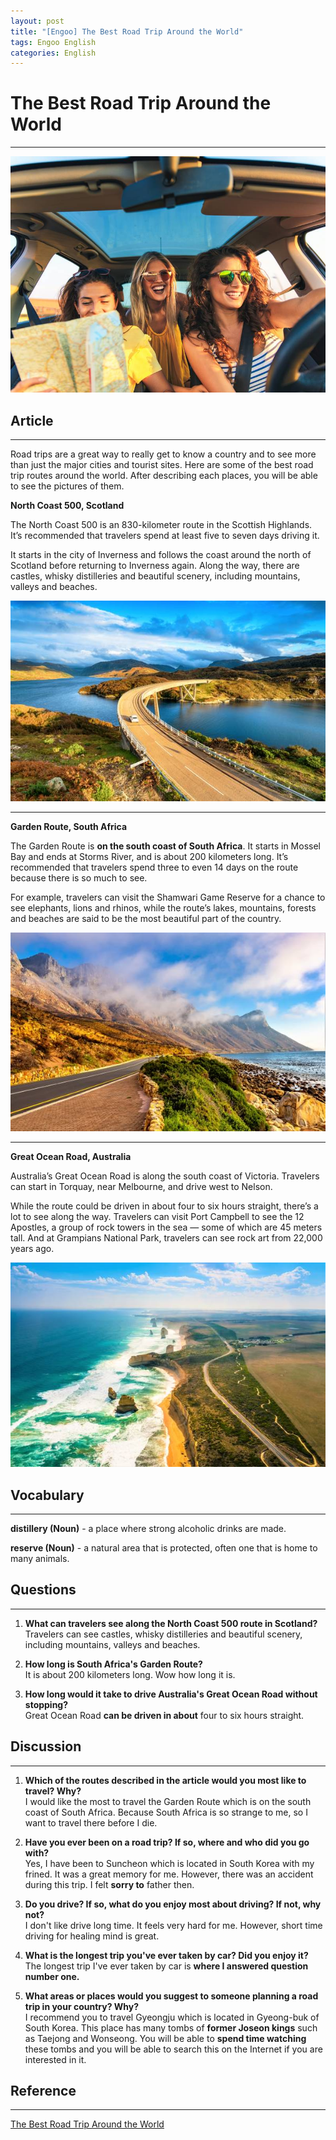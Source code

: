 ```yaml
---
layout: post
title: "[Engoo] The Best Road Trip Around the World"
tags: Engoo English 
categories: English 
---
```


# The Best Road Trip Around the World
* * *
![engoo05](/images/engoo05.png)

## Article
* * *
Road trips are a great way to really get to know a country and to see more than just the major cities and tourist sites. Here are some of the best road trip routes around the world. After describing each places, you will be able to see the pictures of them.

**North Coast 500, Scotland**  

The North Coast 500 is an 830-kilometer route in the Scottish Highlands. It’s recommended that travelers spend at least five to seven days driving it.  

It starts in the city of Inverness and follows the coast around the north of Scotland before returning to Inverness again. Along the way, there are castles, whisky distilleries and beautiful scenery, including mountains, valleys and beaches.  

![place1](/images/engoo05-north-coast500.png)
* * *
**Garden Route, South Africa**  

The Garden Route is **on the south coast of South Africa**. It starts in Mossel Bay and ends at Storms River, and is about 200 kilometers long. It’s recommended that travelers spend three to even 14 days on the route because there is so much to see.  

For example, travelers can visit the Shamwari Game Reserve for a chance to see elephants, lions and rhinos, while the route’s lakes, mountains, forests and beaches are said to be the most beautiful part of the country.  

![place2](/images/engoo05-garden-route.png)
* * *
**Great Ocean Road, Australia**  

Australia’s Great Ocean Road is along the south coast of Victoria. Travelers can start in Torquay, near Melbourne, and drive west to Nelson.  

While the route could be driven in about four to six hours straight, there’s a lot to see along the way. Travelers can visit Port Campbell to see the 12 Apostles, a group of rock towers in the sea — some of which are 45 meters tall. And at Grampians National Park, travelers can see rock art from 22,000 years ago.  

![place3](/images/engoo05-great-ocean-road.png)

## Vocabulary
* * *
**distillery (Noun)** - a place where strong alcoholic drinks are made.  

**reserve (Noun)** - a natural area that is protected, often one that is home to many animals.

## Questions
* * * 
1. **What can travelers see along the North Coast 500 route in Scotland?**  
Travelers can see castles, whisky distilleries and beautiful scenery, including mountains, valleys and beaches. 

2. **How long is South Africa's Garden Route?**  
It is about 200 kilometers long. Wow how long it is.

3. **How long would it take to drive Australia's Great Ocean Road without stopping?**  
Great Ocean Road **can be driven in about** four to six hours straight.

## Discussion
* * *
1. **Which of the routes described in the article would you most like to travel? Why?**  
I would like the most to travel the Garden Route which is on the south coast of South Africa. Because South Africa is so strange to me, so I want to travel there before I die.

2. **Have you ever been on a road trip? If so, where and who did you go with?**  
Yes, I have been to Suncheon which is located in South Korea with my frined. It was a great memory for me. However, there was an accident during this trip. I felt **sorry to** father then.

3. **Do you drive? If so, what do you enjoy most about driving? If not, why not?**  
I don't like drive long time. It feels very hard for me. However, short time driving for healing mind is great.

4. **What is the longest trip you've ever taken by car? Did you enjoy it?**  
The longest trip I've ever taken by car is **where I answered question number one.**

5. **What areas or places would you suggest to someone planning a road trip in your country? Why?**  
I recommend you to travel Gyeongju which is located in Gyeong-buk of South Korea. This place has many tombs of **former Joseon kings** such as Taejong and Wonseong. You will be able to **spend time watching** these tombs and you will be able to search this on the Internet if you are interested in it.

## Reference
* * *
<a href="https://engoo.com/app/daily-news/article/the-best-road-trips-around-the-world/49AGPncHEeuPrF8iklkmvg">The Best Road Trip Around the World</a>
